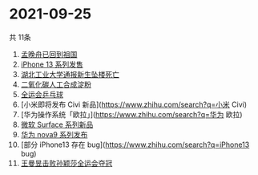 # 2021-09-25
  共 11条

  <!-- BEGIN -->
  <!-- 最后更新时间:Sat Sep 25 2021 18:11:14 GMT+0000 (Coordinated Universal Time) -->
  1. [孟晚舟已回到祖国](https://www.zhihu.com/search?q=孟晚舟)
1. [iPhone 13 系列发售](https://www.zhihu.com/search?q=iPhone13)
1. [湖北工业大学通报新生坠楼死亡](https://www.zhihu.com/search?q=湖北工业大学)
1. [二氧化碳人工合成淀粉](https://www.zhihu.com/search?q=淀粉)
1. [全运会乒乓球](https://www.zhihu.com/search?q=全运会乒乓球)
1. [小米即将发布 Civi 新品](https://www.zhihu.com/search?q=小米 Civi)
1. [华为操作系统「欧拉」](https://www.zhihu.com/search?q=华为 欧拉)
1. [微软 Surface 系列新品](https://www.zhihu.com/search?q=Surface)
1. [华为 nova9 系列发布](https://www.zhihu.com/search?q=华为nova9)
1. [部分 iPhone13 存在 bug](https://www.zhihu.com/search?q=iPhone13 bug)
1. [王曼昱击败孙颖莎全运会夺冠](https://www.zhihu.com/search?q=孙颖莎)
  <!-- END -->
  